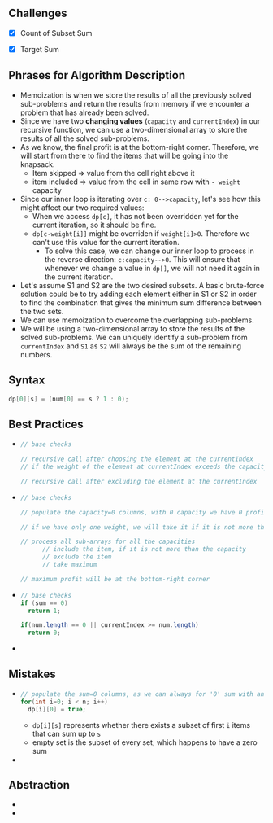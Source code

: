 ## Challenges

- [x] Count of Subset Sum
- [x] Target Sum


## Phrases for Algorithm Description

- Memoization is when we store the results of all the previously solved sub-problems and return the results from memory if we encounter a problem that has already been solved.
- Since we have two **changing values** (`capacity` and `currentIndex`) in our recursive function, we can use a two-dimensional array to store the results of all the solved sub-problems.
- As we know, the final profit is at the bottom-right corner. Therefore, we will start from there to find the items that will be going into the knapsack.
  - Item skipped => value from the cell right above it
  - item included => value from the cell in same row with `- weight` capacity
- Since our inner loop is iterating over `c: 0-->capacity`, let's see how this might affect our two required values:
  - When we access `dp[c]`, it has not been overridden yet for the current iteration, so it should be fine.
  - `dp[c-weight[i]]` might be overriden if `weight[i]>0`. Therefore we can't use this value for the current iteration.
    - To solve this case, we can change our inner loop to process in the reverse direction: `c:capacity-->0`. This will ensure that whenever we change a value in `dp[]`, we will not need it again in the current iteration.
- Let's assume S1 and S2 are the two desired subsets. A basic brute-force solution could be to try adding each element either in S1 or S2 in order to find the combination that gives the minimum sum difference between the two sets.
- We can use memoization to overcome the overlapping sub-problems.
- We will be using a two-dimensional array to store the results of the solved sub-problems. We can uniquely identify a sub-problem from `currentIndex` and `S1` as `S2` will always be the sum of the remaining numbers.

## Syntax

```java
dp[0][s] = (num[0] == s ? 1 : 0);
```

## Best Practices

- ```java
  // base checks
  
  // recursive call after choosing the element at the currentIndex
  // if the weight of the element at currentIndex exceeds the capacity, we shouldn't process this
  
  // recursive call after excluding the element at the currentIndex
  ```

- ```java
  // base checks
  
  // populate the capacity=0 columns, with 0 capacity we have 0 profit
  
  // if we have only one weight, we will take it if it is not more than the capacity
  
  // process all sub-arrays for all the capacities
  		// include the item, if it is not more than the capacity
  		// exclude the item
  		// take maximum
  
  // maximum profit will be at the bottom-right corner
  ```

- ```java
  // base checks
  if (sum == 0)
    return 1;
  
  if(num.length == 0 || currentIndex >= num.length)
    return 0;
  ```

- 

## Mistakes

- ```java
  // populate the sum=0 columns, as we can always for '0' sum with an empty set
  for(int i=0; i < n; i++)
    dp[i][0] = true;
  ```

  - `dp[i][s]` represents whether there exists a subset of first `i` items that can sum up to `s`
  - empty set is the subset of every set, which happens to have a zero sum

- 

## Abstraction

- 
- 

